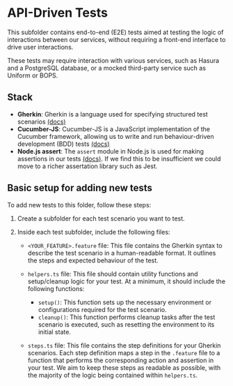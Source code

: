 # API-Driven Tests

This subfolder contains end-to-end (E2E) tests aimed at testing the logic of interactions between our services, without requiring a front-end interface to drive user interactions.

These tests may require interaction with various services, such as Hasura and a PostgreSQL database, or a mocked third-party service such as Uniform or BOPS.

## Stack

- **Gherkin**: Gherkin is a language used for specifying structured test scenarios [(docs)](https://docs.cucumber.io/gherkin/reference/)
- **Cucumber-JS**: Cucumber-JS is a JavaScript implementation of the Cucumber framework, allowing us to write and run behaviour-driven development (BDD) tests [(docs)](https://github.com/cucumber/cucumber-js)
- **Node.js assert**: The `assert` module in Node.js is used for making assertions in our tests [(docs)](https://nodejs.org/api/assert.html). If we find this to be insufficient we could move to a richer assertation library such as Jest.

## Basic setup for adding new tests

To add new tests to this folder, follow these steps:

1. Create a subfolder for each test scenario you want to test.

2. Inside each test subfolder, include the following files:

   - `<YOUR_FEATURE>.feature` file: This file contains the Gherkin syntax to describe the test scenario in a human-readable format. It outlines the steps and expected behaviour of the test.
   - `helpers.ts` file: This file should contain utility functions and setup/cleanup logic for your test. At a minimum, it should include the following functions:

     - `setup()`: This function sets up the necessary environment or configurations required for the test scenario.
     - `cleanup()`: This function performs cleanup tasks after the test scenario is executed, such as resetting the environment to its initial state.

   - `steps.ts` file: This file contains the step definitions for your Gherkin scenarios. Each step definition maps a step in the `.feature` file to a function that performs the corresponding action and assertion in your test. We aim to keep these steps as readable as possible, with the majority of the logic being contained within `helpers.ts`.
